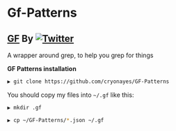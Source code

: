 # Gf-Patterns
## [GF](https://github.com/tomnomnom/gf) By [![Twitter](https://img.shields.io/badge/twitter-@TomNomNom-blue.svg)](https://twitter.com/TomNomNom) 
A wrapper around grep, to help you grep for things 

**GF Patterns installation**
```bash
▶ git clone https://github.com/cryonayes/GF-Patterns
```
You should copy my files into `~/.gf` like this:
```bash
▶ mkdir .gf
```
```bash
▶ cp ~/GF-Patterns/*.json ~/.gf
```